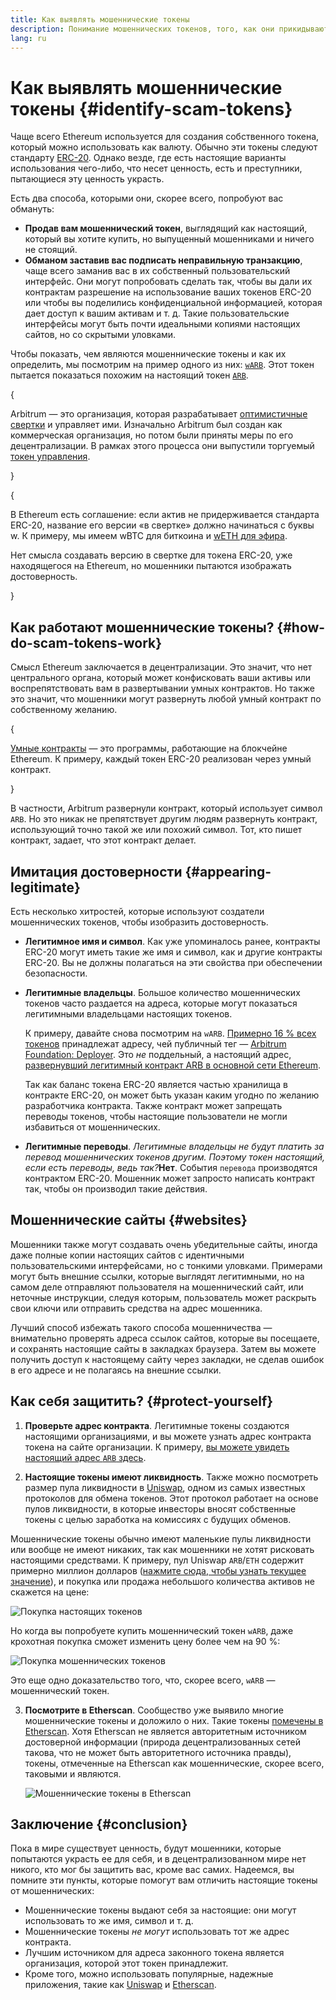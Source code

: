 ```yaml
---
title: Как выявлять мошеннические токены
description: Понимание мошеннических токенов, того, как они прикидываются настоящими и как можно их избежать.
lang: ru
---
```


# Как выявлять мошеннические токены \{#identify-scam-tokens}

Чаще всего Ethereum используется для создания собственного токена, который можно использовать как валюту. Обычно эти токены следуют стандарту [ERC-20](/developers/docs/standards/tokens/erc-20/). Однако везде, где есть настоящие варианты использования чего-либо, что несет ценность, есть и преступники, пытающиеся эту ценность украсть.

Есть два способа, которыми они, скорее всего, попробуют вас обмануть:

- **Продав вам мошеннический токен**, выглядящий как настоящий, который вы хотите купить, но выпущенный мошенниками и ничего не стоящий.
- **Обманом заставив вас подписать неправильную транзакцию**, чаще всего заманив вас в их собственный пользовательский интерфейс. Они могут попробовать сделать так, чтобы вы дали их контрактам разрешение на использование ваших токенов ERC-20 или чтобы вы поделились конфиденциальной информацией, которая дает доступ к вашим активам и т. д. Такие пользовательские интерфейсы могут быть почти идеальными копиями настоящих сайтов, но со скрытыми уловками.

Чтобы показать, чем являются мошеннические токены и как их определить, мы посмотрим на пример одного из них: [`wARB`](https://etherscan.io/token/0xb047c8032b99841713b8e3872f06cf32beb27b82). Этот токен пытается показаться похожим на настоящий токен [`ARB`](https://etherscan.io/address/0xb50721bcf8d664c30412cfbc6cf7a15145234ad1).

{
<ExpandableCard
title="Что такое ARB?"
contentPreview=''>

Arbitrum — это организация, которая разрабатывает <a href="/developers/docs/scaling/optimistic-rollups/">оптимистичные свертки</a> и управляет ими. Изначально Arbitrum был создан как коммерческая организация, но потом были приняты меры по его децентрализации. В рамках этого процесса они выпустили торгуемый <a href="/dao/#token-based-membership">токен управления</a>.

</ExpandableCard>
}

{
<ExpandableCard
title="Почему мошеннический токен назван wARB?"
contentPreview=''>

В Ethereum есть соглашение: если актив не придерживается стандарта ERC-20, название его версии «в свертке» должно начинаться с буквы w. К примеру, мы имеем wBTC для биткоина и <a href="https://cointelegraph.com/news/what-is-wrapped-ethereum-weth-and-how-does-it-work">wETH для эфира</a>.

Нет смысла создавать версию в свертке для токена ERC-20, уже находящегося на Ethereum, но мошенники пытаются изображать достоверность.

</ExpandableCard>
}

## Как работают мошеннические токены? \{#how-do-scam-tokens-work}

Смысл Ethereum заключается в децентрализации. Это значит, что нет центрального органа, который может конфисковать ваши активы или воспрепятствовать вам в развертывании умных контрактов. Но также это значит, что мошенники могут развернуть любой умный контракт по собственному желанию.

{
<ExpandableCard
title="Что такое умные контракты?"
contentPreview=''>

<a href="/developers/docs/smart-contracts/">Умные контракты</a> — это программы, работающие на блокчейне Ethereum. К примеру, каждый токен ERC-20 реализован через умный контракт.

</ExpandableCard>
}

В частности, Arbitrum развернули контракт, который использует символ `ARB`. Но это никак не препятствует другим людям развернуть контракт, использующий точно такой же или похожий символ. Тот, кто пишет контракт, задает, что этот контракт делает.

## Имитация достоверности \{#appearing-legitimate}

Есть несколько хитростей, которые используют создатели мошеннических токенов, чтобы изобразить достоверность.

- **Легитимное имя и символ**. Как уже упоминалось ранее, контракты ERC-20 могут иметь такие же имя и символ, как и другие контракты ERC-20. Вы не должны полагаться на эти свойства при обеспечении безопасности.

- **Легитимные владельцы**. Большое количество мошеннических токенов часто раздается на адреса, которые могут показаться легитимными владельцами настоящих токенов.

  К примеру, давайте снова посмотрим на `wARB`. [Примерно 16 % всех токенов](https://etherscan.io/token/0xb047c8032b99841713b8e3872f06cf32beb27b82?a=0x1c8db745abe3c8162119b9ef2c13864cd1fdd72f) принадлежат адресу, чей публичный тег — [Arbitrum Foundation: Deployer](https://etherscan.io/address/0x1c8db745abe3c8162119b9ef2c13864cd1fdd72f). Это _не_ поддельный, а настоящий адрес, [развернувший легитимный контракт ARB в основной сети Ethereum](https://etherscan.io/tx/0x242b50ab4fe9896cb0439cfe6e2321d23feede7eeceb31aa2dbb46fc06ed2670).

  Так как баланс токена ERC-20 является частью хранилища в контракте ERC-20, он может быть указан каким угодно по желанию разработчика контракта. Также контракт может запрещать переводы токенов, чтобы настоящие пользователи не могли избавиться от мошеннических.

- **Легитимные переводы**. _Легитимные владельцы не будут платить за перевод мошеннических токенов другим. Поэтому токен настоящий, если есть переводы, ведь так?_**Нет**. События `перевода` производятся контрактом ERC-20. Мошенник может запросто написать контракт так, чтобы он производил такие действия.

## Мошеннические сайты \{#websites}

Мошенники также могут создавать очень убедительные сайты, иногда даже полные копии настоящих сайтов с идентичными пользовательскими интерфейсами, но с тонкими уловками. Примерами могут быть внешние ссылки, которые выглядят легитимными, но на самом деле отправляют пользователя на мошеннический сайт, или неточные инструкции, следуя которым, пользователь может раскрыть свои ключи или отправить средства на адрес мошенника.

Лучший способ избежать такого способа мошенничества — внимательно проверять адреса ссылок сайтов, которые вы посещаете, и сохранять настоящие сайты в закладках браузера. Затем вы можете получить доступ к настоящему сайту через закладки, не сделав ошибок в его адресе и не полагаясь на внешние ссылки.

## Как себя защитить? \{#protect-yourself}

1. **Проверьте адрес контракта**. Легитимные токены создаются настоящими организациями, и вы можете узнать адрес контракта токена на сайте организации. К примеру, [вы можете увидеть настоящий адрес `ARB` здесь](https://docs.arbitrum.foundation/deployment-addresses#token).

2. **Настоящие токены имеют ликвидность**. Также можно посмотреть размер пула ликвидности в [Uniswap](https://uniswap.org/), одном из самых известных протоколов для обмена токенов. Этот протокол работает на основе пулов ликвидности, в которые инвесторы вносят собственные токены с целью заработка на комиссиях с будущих обменов.

Мошеннические токены обычно имеют маленькие пулы ликвидности или вообще не имеют никаких, так как мошенники не хотят рисковать настоящими средствами. К примеру, пул Uniswap `ARB`/`ETH` содержит примерно миллион долларов ([нажмите сюда, чтобы узнать текущее значение](https://info.uniswap.org/#/pools/0x755e5a186f0469583bd2e80d1216e02ab88ec6ca)), и покупка или продажа небольшого количества активов не скажется на цене:

![Покупка настоящих токенов](./uniswap-real.png)

Но когда вы попробуете купить мошеннический токен `wARB`, даже крохотная покупка сможет изменить цену более чем на 90 %:

![Покупка мошеннических токенов](./uniswap-scam.png)

Это еще одно доказательство того, что, скорее всего, `wARB` — мошеннический токен.

3. **Посмотрите в Etherscan**. Сообщество уже выявило многие мошеннические токены и доложило о них. Такие токены [помечены в Etherscan](https://info.etherscan.com/etherscan-token-reputation/). Хотя Etherscan не является авторитетным источником достоверной информации (природа децентрализованных сетей такова, что не может быть авторитетного источника правды), токены, отмеченные на Etherscan как мошеннические, скорее всего, таковыми и являются.

   ![Мошеннические токены в Etherscan](./etherscan-scam.png)

## Заключение \{#conclusion}

Пока в мире существует ценность, будут мошенники, которые попытаются украсть ее для себя, и в децентрализованном мире нет никого, кто мог бы защитить вас, кроме вас самих. Надеемся, вы помните эти пункты, которые помогут вам отличить настоящие токены от мошеннических:

- Мошеннические токены выдают себя за настоящие: они могут использовать то же имя, символ и т. д.
- Мошеннические токены _не могут_ использовать тот же адрес контракта.
- Лучшим источником для адреса законного токена является организация, которой этот токен принадлежит.
- Кроме того, можно использовать популярные, надежные приложения, такие как [Uniswap](https://app.uniswap.org/#/swap) и [Etherscan](https://etherscan.io/).
